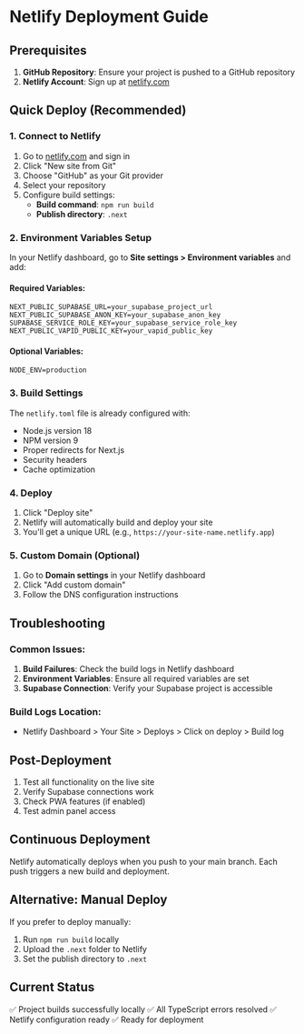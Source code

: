 # Netlify Deployment Guide

## Prerequisites

1. **GitHub Repository**: Ensure your project is pushed to a GitHub repository
2. **Netlify Account**: Sign up at [netlify.com](https://netlify.com)

## Quick Deploy (Recommended)

### 1. Connect to Netlify

1. Go to [netlify.com](https://netlify.com) and sign in
2. Click "New site from Git"
3. Choose "GitHub" as your Git provider
4. Select your repository
5. Configure build settings:
   - **Build command**: `npm run build`
   - **Publish directory**: `.next`

### 2. Environment Variables Setup

In your Netlify dashboard, go to **Site settings > Environment variables** and add:

#### Required Variables:
```
NEXT_PUBLIC_SUPABASE_URL=your_supabase_project_url
NEXT_PUBLIC_SUPABASE_ANON_KEY=your_supabase_anon_key
SUPABASE_SERVICE_ROLE_KEY=your_supabase_service_role_key
NEXT_PUBLIC_VAPID_PUBLIC_KEY=your_vapid_public_key
```

#### Optional Variables:
```
NODE_ENV=production
```

### 3. Build Settings

The `netlify.toml` file is already configured with:
- Node.js version 18
- NPM version 9
- Proper redirects for Next.js
- Security headers
- Cache optimization

### 4. Deploy

1. Click "Deploy site"
2. Netlify will automatically build and deploy your site
3. You'll get a unique URL (e.g., `https://your-site-name.netlify.app`)

### 5. Custom Domain (Optional)

1. Go to **Domain settings** in your Netlify dashboard
2. Click "Add custom domain"
3. Follow the DNS configuration instructions

## Troubleshooting

### Common Issues:

1. **Build Failures**: Check the build logs in Netlify dashboard
2. **Environment Variables**: Ensure all required variables are set
3. **Supabase Connection**: Verify your Supabase project is accessible

### Build Logs Location:
- Netlify Dashboard > Your Site > Deploys > Click on deploy > Build log

## Post-Deployment

1. Test all functionality on the live site
2. Verify Supabase connections work
3. Check PWA features (if enabled)
4. Test admin panel access

## Continuous Deployment

Netlify automatically deploys when you push to your main branch. Each push triggers a new build and deployment.

## Alternative: Manual Deploy

If you prefer to deploy manually:

1. Run `npm run build` locally
2. Upload the `.next` folder to Netlify
3. Set the publish directory to `.next`

## Current Status

✅ Project builds successfully locally
✅ All TypeScript errors resolved
✅ Netlify configuration ready
✅ Ready for deployment
